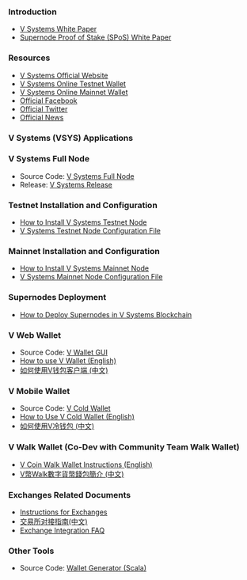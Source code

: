 
### Introduction
* [V Systems White Paper](https://www.v.systems/pdf/vsyswhitepaper.pdf)
* [Supernode Proof of Stake (SPoS) White Paper](https://www.v.systems/pdf/sposwhitepaper.pdf)

### Resources
* [V Systems Official Website](http://www.v.systems)
* [V Systems Online Testnet Wallet](https://test.v.systems)
* [V Systems Online Mainnet Wallet](https://wallet.v.systems)
* [Official Facebook](https://www.facebook.com/V-Systems-222645718678512/)
* [Official Twitter](https://twitter.com/VSYSCoin)
* [Official News](https://medium.com/@vsystems)

### V Systems (VSYS) Applications

### V Systems Full Node
* Source Code: [V Systems Full Node](https://github.com/virtualeconomy/v-systems)
* Release: [V Systems Release](https://github.com/virtualeconomy/v-systems/releases)


### Testnet Installation and Configuration
* [How to Install V Systems Testnet Node](https://www.baidu.com)
* [V Systems Testnet Node Configuration File](/testconf)


### Mainnet Installation and Configuration
* [How to Install V Systems Mainnet Node](/mainnet)
* [V Systems Mainnet Node Configuration File](/mainconf)


### Supernodes Deployment
* [How to Deploy Supernodes in V Systems Blockchain](/SuperNode)


### V Web Wallet
* Source Code: [V Wallet GUI](https://github.com/virtualeconomy/v-wallet-gui)
* [How to use V Wallet (English)](/wallet)
* [如何使用V钱包客户端 (中文)](/walletcn)


### V Mobile Wallet
* Source Code: [V Cold Wallet](https://github.com/virtualeconomy/v-cold-android)
* [How to Use V Cold Wallet (English)](/coldwallet)
* [如何使用V冷钱包 (中文)](/coldwalletcn)


### V Walk Wallet (Co-Dev with Community Team Walk Wallet)
* [V Coin Walk Wallet Instructions (English)](/walkwallet)
* [V幣Walk數字貨幣錢包簡介 (中文)](/walkwalletcn)

### Exchanges Related Documents
* [Instructions for Exchanges](/exchanges)
* [交易所对接指南(中文)](/exchangescn)
* [Exchange Integration FAQ](/FAQ)

### Other Tools
* Source Code: [Wallet Generator (Scala)](https://github.com/virtualeconomy/vsys-wallet-generator)
